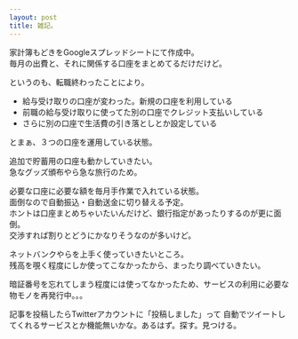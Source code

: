 ```yaml
---
layout: post
title: 雑記。
---
```


家計簿もどきをGoogleスプレッドシートにて作成中。  
毎月の出費と、それに関係する口座をまとめてるだけだけど。

というのも、転職終わったことにより。

* 給与受け取りの口座が変わった。新規の口座を利用している
* 前職の給与受け取りに使ってた別の口座でクレジット支払いしている
* さらに別の口座で生活費の引き落としとか設定している

とまぁ、３つの口座を運用している状態。

追加で貯蓄用の口座も動かしていきたい。  
急なグッズ頒布やら急な旅行のため。

必要な口座に必要な額を毎月手作業で入れている状態。  
面倒なので自動振込・自動送金に切り替える予定。  
ホントは口座まとめちゃいたいんだけど、銀行指定があったりするのが更に面倒。  
交渉すれば割りとどうにかなりそうなのが多いけど。


ネットバンクやらを上手く使っていきたいところ。  
残高を覗く程度にしか使ってこなかったから、まったり調べていきたい。

暗証番号を忘れてしまう程度には使ってなかったため、サービスの利用に必要な物モノを再発行中。。。


記事を投稿したらTwitterアカウントに「投稿しました」って
自動でツイートしてくれるサービスとか機能無いかな。あるはず。探す。見つける。